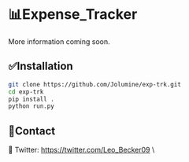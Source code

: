 # :bar_chart:Expense_Tracker

More information coming soon. 

## :white_check_mark:Installation

```bash
git clone https://github.com/Jolumine/exp-trk.git
cd exp-trk
pip install .
python run.py
```

## :link:Contact

:iphone:  Twitter: <https://twitter.com/Leo_Becker09> \
